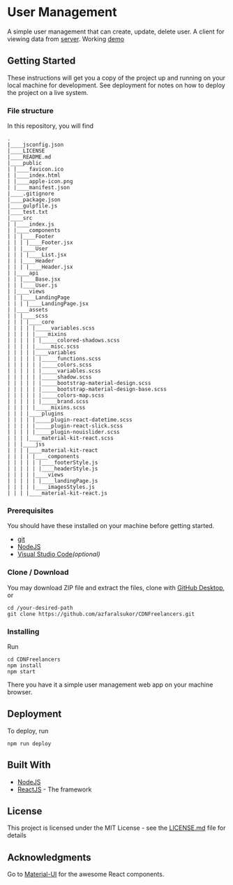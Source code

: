 # User Management

A simple user management that can create, update, delete user. A client for viewing data from [server](https://github.com/azfaralsukor/RESTful-Mongo). Working [demo](https://azfaralsukor.github.com/CDNFreelancers)

## Getting Started

These instructions will get you a copy of the project up and running on your local machine for development. See deployment for notes on how to deploy the project on a live system.

### File structure
In this repository, you will find
```
.
|____jsconfig.json
|____LICENSE
|____README.md
|____public
| |____favicon.ico
| |____index.html
| |____apple-icon.png
| |____manifest.json
|____.gitignore
|____package.json
|____gulpfile.js
|____test.txt
|____src
| |____index.js
| |____components
| | |____Footer
| | | |____Footer.jsx
| | |____User
| | | |____List.jsx
| | |____Header
| | | |____Header.jsx
| |____api
| | |____Base.jsx
| | |____User.js
| |____views
| | |____LandingPage
| | | |____LandingPage.jsx
| |____assets
| | |____scss
| | | |____core
| | | | |_____variables.scss
| | | | |____mixins
| | | | | |_____colored-shadows.scss
| | | | |_____misc.scss
| | | | |____variables
| | | | | |_____functions.scss
| | | | | |_____colors.scss
| | | | | |_____variables.scss
| | | | | |_____shadow.scss
| | | | | |_____bootstrap-material-design.scss
| | | | | |_____bootstrap-material-design-base.scss
| | | | | |_____colors-map.scss
| | | | | |_____brand.scss
| | | | |_____mixins.scss
| | | |____plugins
| | | | |_____plugin-react-datetime.scss
| | | | |_____plugin-react-slick.scss
| | | | |_____plugin-nouislider.scss
| | | |____material-kit-react.scss
| | |____jss
| | | |____material-kit-react
| | | | |____components
| | | | | |____footerStyle.js
| | | | | |____headerStyle.js
| | | | |____views
| | | | | |____landingPage.js
| | | | |____imagesStyles.js
| | | |____material-kit-react.js
```
### Prerequisites

You should have these installed on your machine before getting started.
* [git](https://git-scm.com/)
* [NodeJS](https://nodejs.org/en/)
* [Visual Studio Code](https://code.visualstudio.com/)_(optional)_

### Clone / Download

You may download ZIP file and extract the files, clone with [GitHub Desktop](https://desktop.github.com/), or

```
cd /your-desired-path
git clone https://github.com/azfaralsukor/CDNFreelancers.git
```

### Installing

Run
```
cd CDNFreelancers
npm install
npm start
```

There you have it a simple user management web app on your machine browser.

## Deployment

To deploy, run
```
npm run deploy
```

## Built With

* [NodeJS](https://nodejs.org/en/)
* [ReactJS](https://reactjs.org/) - The framework

## License

This project is licensed under the MIT License - see the [LICENSE.md](LICENSE.md) file for details

## Acknowledgments

Go to [Material-UI](https://material-ui.com/) for the awesome React components.
